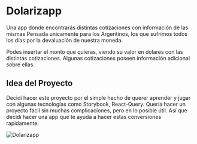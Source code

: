 # Dolarizapp
Una app donde encontrarás distintas cotizaciones con información de las mismas
Pensada unicamente para los Argentinos, los que sufrimos todos los días por la devaluación de nuestra moneda.

Podes insertar el monto que quieras, viendo su valor en dolares con las distintas cotizaciones. 
Algunas cotizaciones poseen información adicional sobre ellas.

## Idea del Proyecto
Decidí hacer este proyecto por el simple hecho de querer aprender y jugar con algunas tecnologías como Storybook, React-Query. 
Quería hacer un proyecto fácil sin muchas complicaciones, pero en lo posible útil. Así que decidí hacer una app que te ayuda a hacer estas conversiones rapidamente.


![Dolarizapp](https://github.com/Santipac/Dolarizapp/assets/92342946/671c0df0-8a7c-484c-a083-47490da57df6)
